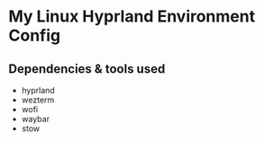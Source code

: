# My Linux Hyprland Environment Config 

## Dependencies & tools used
- hyprland
- wezterm
- wofi
- waybar
- stow 

